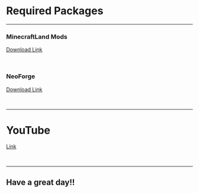 # Required Packages 
---
### MinecraftLand Mods
[Download Link](https://github.com/KZO999/minecraftland-mods/archive/refs/heads/main.zip)

&nbsp;
### NeoForge
[Download Link](https://maven.neoforged.net/releases/net/neoforged/neoforge/21.1.174/neoforge-21.1.174-installer.jar)

&nbsp;
&nbsp;
&nbsp;

---
# YouTube
[Link](https://www.youtube.com/watch?v=E4urOaqH844)

&nbsp;

---

## Have a great day!!
